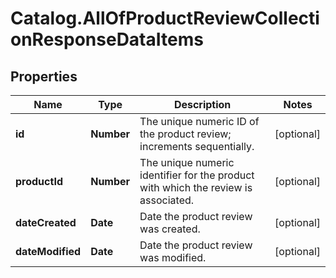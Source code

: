 # Catalog.AllOfProductReviewCollectionResponseDataItems

## Properties
Name | Type | Description | Notes
------------ | ------------- | ------------- | -------------
**id** | **Number** | The unique numeric ID of the product review; increments sequentially.  | [optional] 
**productId** | **Number** | The unique numeric identifier for the product with which the review is associated.  | [optional] 
**dateCreated** | **Date** | Date the product review was created.  | [optional] 
**dateModified** | **Date** | Date the product review was modified.  | [optional] 
